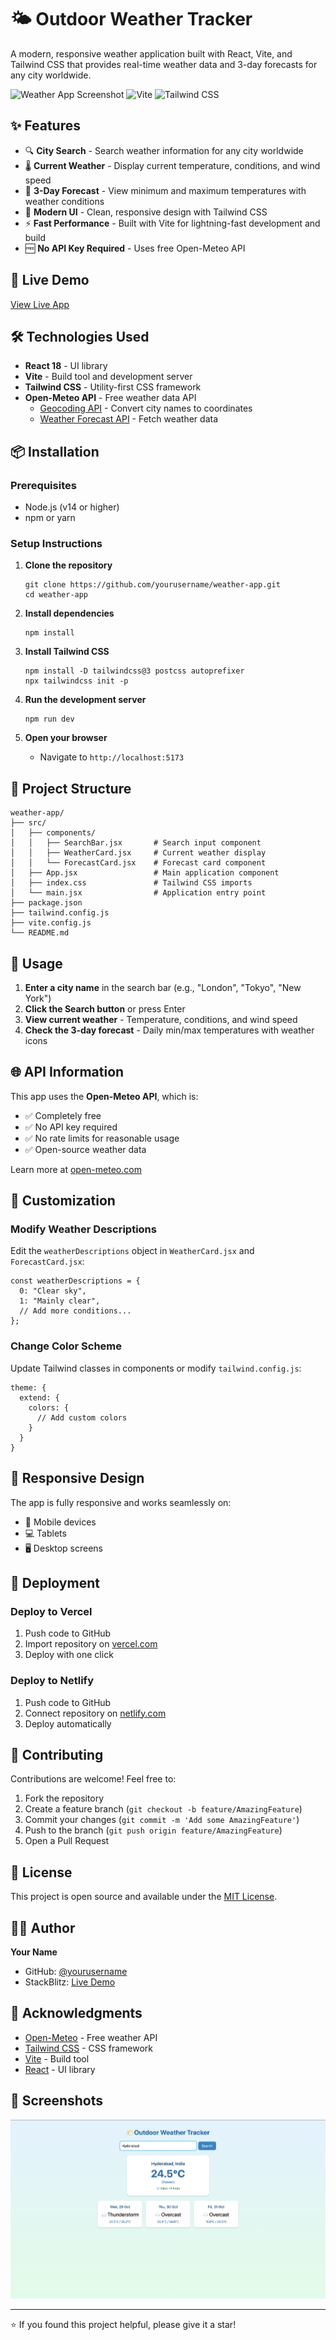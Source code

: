 # 🌤️ Outdoor Weather Tracker

A modern, responsive weather application built with React, Vite, and Tailwind CSS that provides real-time weather data and 3-day forecasts for any city worldwide.

![Weather App Screenshot](https://img.shields.io/badge/React-18.x-blue) ![Vite](https://img.shields.io/badge/Vite-5.x-646CFF) ![Tailwind CSS](https://img.shields.io/badge/Tailwind-3.x-38B2AC)

## ✨ Features

- 🔍 **City Search** - Search weather information for any city worldwide
- 🌡️ **Current Weather** - Display current temperature, conditions, and wind speed
- 📅 **3-Day Forecast** - View minimum and maximum temperatures with weather conditions
- 🎨 **Modern UI** - Clean, responsive design with Tailwind CSS
- ⚡ **Fast Performance** - Built with Vite for lightning-fast development and build
- 🆓 **No API Key Required** - Uses free Open-Meteo API

## 🚀 Live Demo

[View Live App](https://stackblitz.com/edit/vitejs-vite-vtbm4omm)

## 🛠️ Technologies Used

- **React 18** - UI library
- **Vite** - Build tool and development server
- **Tailwind CSS** - Utility-first CSS framework
- **Open-Meteo API** - Free weather data API
  - [Geocoding API](https://geocoding-api.open-meteo.com) - Convert city names to coordinates
  - [Weather Forecast API](https://api.open-meteo.com) - Fetch weather data

## 📦 Installation

### Prerequisites

- Node.js (v14 or higher)
- npm or yarn

### Setup Instructions

1. **Clone the repository**
   ```
   git clone https://github.com/yourusername/weather-app.git
   cd weather-app
   ```

2. **Install dependencies**
   ```
   npm install
   ```

3. **Install Tailwind CSS**
   ```
   npm install -D tailwindcss@3 postcss autoprefixer
   npx tailwindcss init -p
   ```

4. **Run the development server**
   ```
   npm run dev
   ```

5. **Open your browser**
   - Navigate to `http://localhost:5173`

## 📁 Project Structure

```
weather-app/
├── src/
│   ├── components/
│   │   ├── SearchBar.jsx       # Search input component
│   │   ├── WeatherCard.jsx     # Current weather display
│   │   └── ForecastCard.jsx    # Forecast card component
│   ├── App.jsx                 # Main application component
│   ├── index.css               # Tailwind CSS imports
│   └── main.jsx                # Application entry point
├── package.json
├── tailwind.config.js
├── vite.config.js
└── README.md
```

## 🎯 Usage

1. **Enter a city name** in the search bar (e.g., "London", "Tokyo", "New York")
2. **Click the Search button** or press Enter
3. **View current weather** - Temperature, conditions, and wind speed
4. **Check the 3-day forecast** - Daily min/max temperatures with weather icons

## 🌐 API Information

This app uses the **Open-Meteo API**, which is:
- ✅ Completely free
- ✅ No API key required
- ✅ No rate limits for reasonable usage
- ✅ Open-source weather data

Learn more at [open-meteo.com](https://open-meteo.com)

## 🎨 Customization

### Modify Weather Descriptions

Edit the `weatherDescriptions` object in `WeatherCard.jsx` and `ForecastCard.jsx`:

```
const weatherDescriptions = {
  0: "Clear sky",
  1: "Mainly clear",
  // Add more conditions...
};
```

### Change Color Scheme

Update Tailwind classes in components or modify `tailwind.config.js`:

```
theme: {
  extend: {
    colors: {
      // Add custom colors
    }
  }
}
```

## 📱 Responsive Design

The app is fully responsive and works seamlessly on:
- 📱 Mobile devices
- 💻 Tablets
- 🖥️ Desktop screens

## 🚀 Deployment

### Deploy to Vercel

1. Push code to GitHub
2. Import repository on [vercel.com](https://vercel.com)
3. Deploy with one click

### Deploy to Netlify

1. Push code to GitHub
2. Connect repository on [netlify.com](https://netlify.com)
3. Deploy automatically

## 🤝 Contributing

Contributions are welcome! Feel free to:
1. Fork the repository
2. Create a feature branch (`git checkout -b feature/AmazingFeature`)
3. Commit your changes (`git commit -m 'Add some AmazingFeature'`)
4. Push to the branch (`git push origin feature/AmazingFeature`)
5. Open a Pull Request

## 📝 License

This project is open source and available under the [MIT License](LICENSE).

## 👨‍💻 Author

**Your Name**
- GitHub: [@yourusername](https://github.com/aadarshreddydepa)
- StackBlitz: [Live Demo](https://stackblitz.com/edit/vitejs-vite-vtbm4omm?file=index.html)

## 🙏 Acknowledgments

- [Open-Meteo](https://open-meteo.com) - Free weather API
- [Tailwind CSS](https://tailwindcss.com) - CSS framework
- [Vite](https://vitejs.dev) - Build tool
- [React](https://react.dev) - UI library

## 📸 Screenshots
![Weather App Screenshot](./screenshot/image.png)

---

⭐ If you found this project helpful, please give it a star!
```
